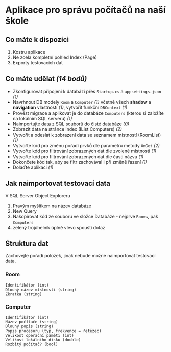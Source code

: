 # Aplikace pro správu počítačů na naší škole
## Co máte k dispozici
1. Kostru aplikace
1. Ne zcela kompletní pohled Index (Page)
1. Exporty testovacích dat

## Co máte udělat *(14 bodů)*
* Zkonfigurovat připojení k databázi přes `Startup.cs` a `appsettings.json` *(1)*
* Navrhnout DB modely `Room` a `Computer` *(1)* včetně všech **shadow** a **navigation** vlastností *(1)*, vytvořit funkční `DBContext` *(1)*
* Provést migrace a aplikovat je do databáze `Computers` (kterou si založíte na lokálním SQL serveru) *(1)*
* Naimportujte data z SQL souborů do čisté databáze *(0)*
* Zobrazit data na stránce index (IList<Computer> Computers) *(2)*
* Vytvořit a odeslat k zobrazení data se seznamem místností (RoomList) *(1)*
* Vytvořte kód pro změnu pořadí prvků dle parametru metody `OnGet` *(2)*
* Vytvořte kód pro filtrování zobrazených dat dle zvolené místnosti *(1)*
* Vytvořte kód pro filtrování zobrazených dat dle části názvu *(1)*
* Dokončete kód tak, aby se filtr zachovával i při změně řazení *(1)*
* Dolaďte aplikaci *(1)*

## Jak naimportovat testovací data
V SQL Server Object Exploreru
1. Pravým myšítkem na název databáze
1. New Query
1. Nakopírovat kód ze souboru ve složce Databáze - nejprve `Rooms`, pak `Computers`
1. zelený trojúhelník úplně vlevo spouští dotaz

## Struktura dat
Zachovejte pořadí položek, jinak nebude možné naimportovat testovací data.
### Room
    Identifikátor (int)
    Dlouhý název místnosti (string)
    Zkratka (string)

### Computer
    Identifikátor (int)
    Název počítače (string)
    Dlouhý popis (string)
    Popis procesoru (typ, frekvence = řetězec)
    Velikost operační paměti (int)
    Velikost lokálního disku (double)
    Rozbitý počítač? (bool)
